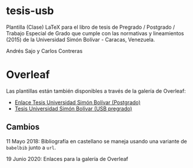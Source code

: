 # tesis-usb
Plantilla (Clase) LaTeX para el libro de tesis de Pregrado / Postgrado / Trabajo Especial de Grado
que cumple con las normativas y lineamientos (2015) de la Universidad Simón Bolívar - Caracas, Venezuela.

Andrés Sajo y Carlos Contreras

# Overleaf
Las plantillas están también disponibles a través de la galería de Overleaf:
 * [Enlace Tesis Universidad Simón Bolívar (Postgrado)](https://www.overleaf.com/latex/templates/tesis-universidad-simon-bolivar-postgrado/crskmcwnvwzy)
 * [Tesis Universidad Simón Bolívar (USB pregrado)](https://www.overleaf.com/latex/templates/tesis-universidad-simon-bolivar-usb-pregrado/rbczxxywsypc)


## Cambios

11 Mayo 2018: Bibliografía en castellano se maneja usando una variante de `babelbib` junto a `url`.

19 Junio 2020: Enlaces para la galería de Overleaf
